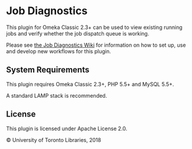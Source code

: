 # Job Diagnostics

This plugin for Omeka Classic 2.3+ can be used to view existing running jobs and verify whether the job dispatch queue is working.

Please see [the Job Diagnostics Wiki](https://www.github.com/utlib/JobDiagnostics/wiki) for information on how to set up, use and develop new workflows for this plugin.

## System Requirements

This plugin requires Omeka Classic 2.3+, PHP 5.5+ and MySQL 5.5+.

A standard LAMP stack is recommended.

## License

This plugin is licensed under Apache License 2.0.

© University of Toronto Libraries, 2018

